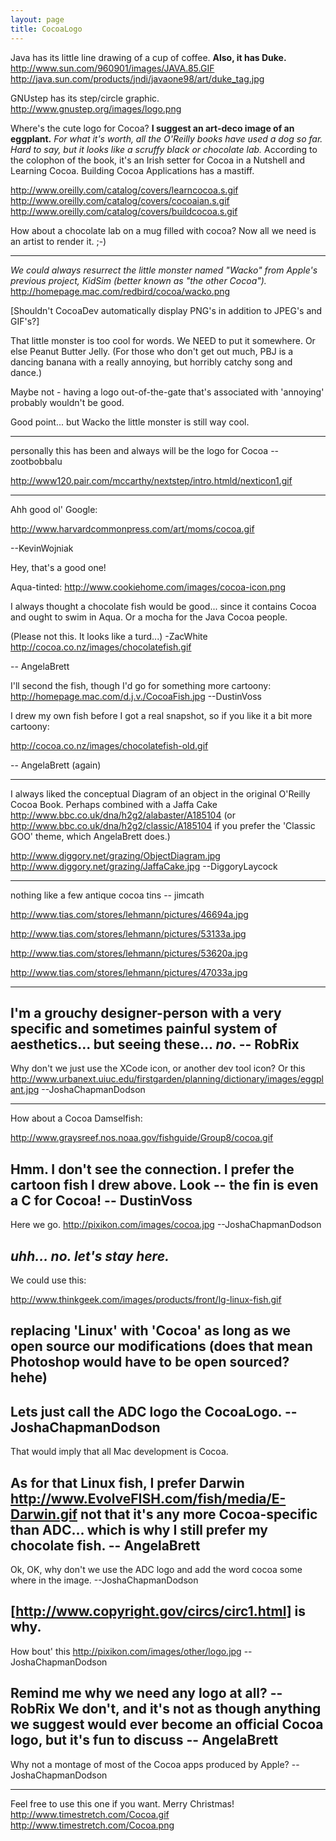 ```yaml
---
layout: page
title: CocoaLogo
---
```


Java has its little line drawing of a cup of coffee. **Also, it has Duke.**
http://www.sun.com/960901/images/JAVA.85.GIF
http://java.sun.com/products/jndi/javaone98/art/duke_tag.jpg

GNUstep has its step/circle graphic.
http://www.gnustep.org/images/logo.png

Where's the cute logo for Cocoa?
**I suggest an art-deco image of an eggplant.**
*For what it's worth, all the O'Reilly books have used a dog so far. Hard to say, but it looks like a scruffy black or chocolate lab.*
According to the colophon of the book, it's an Irish setter for Cocoa in a Nutshell and Learning Cocoa. Building Cocoa Applications has a mastiff.

http://www.oreilly.com/catalog/covers/learncocoa.s.gif http://www.oreilly.com/catalog/covers/cocoaian.s.gif http://www.oreilly.com/catalog/covers/buildcocoa.s.gif

How about a chocolate lab on a mug filled with cocoa? Now all we need is an artist to render it. ;-)

----

*We could always resurrect the little monster named "Wacko" from Apple's previous project, KidSim (better known as "the other Cocoa").*
http://homepage.mac.com/redbird/cocoa/wacko.png

[Shouldn't CocoaDev automatically display PNG's in addition to JPEG's and GIF's?]

That little monster is too cool for words. We NEED to put it somewhere. Or else Peanut Butter Jelly. (For those who don't get out much, PBJ is a dancing banana with a really annoying, but horribly catchy song and dance.)

Maybe not - having a logo out-of-the-gate that's associated with 'annoying' probably wouldn't be good.

Good point... but Wacko the little monster is still way cool. 

----

personally this has been and always will be the logo for Cocoa --zootbobbalu

http://www120.pair.com/mccarthy/nextstep/intro.htmld/nexticon1.gif

----

Ahh good ol' Google:

http://www.harvardcommonpress.com/art/moms/cocoa.gif 

--KevinWojniak

Hey, that's a good one!

Aqua-tinted: http://www.cookiehome.com/images/cocoa-icon.png

I always thought a chocolate fish would be good... since it contains Cocoa and ought to swim in Aqua. Or a mocha for the Java Cocoa people.

(Please not this. It looks like a turd...) -ZacWhite
http://cocoa.co.nz/images/chocolatefish.gif

-- AngelaBrett

I'll second the fish, though I'd go for something more cartoony:
http://homepage.mac.com/d.j.v./CocoaFish.jpg
--DustinVoss

I drew my own fish before I got a real snapshot, so if you like it a bit more cartoony:

http://cocoa.co.nz/images/chocolatefish-old.gif

-- AngelaBrett (again)

----

I always liked the conceptual Diagram of an object in the original O'Reilly Cocoa Book. 
Perhaps combined with a Jaffa Cake http://www.bbc.co.uk/dna/h2g2/alabaster/A185104 (or http://www.bbc.co.uk/dna/h2g2/classic/A185104 if you prefer the 'Classic GOO' theme, which AngelaBrett does.)

 http://www.diggory.net/grazing/ObjectDiagram.jpg http://www.diggory.net/grazing/JaffaCake.jpg
--DiggoryLaycock


----
nothing like a few antique cocoa tins -- jimcath

http://www.tias.com/stores/lehmann/pictures/46694a.jpg

http://www.tias.com/stores/lehmann/pictures/53133a.jpg

http://www.tias.com/stores/lehmann/pictures/53620a.jpg

http://www.tias.com/stores/lehmann/pictures/47033a.jpg

----

I'm a grouchy designer-person with a very specific and sometimes painful system of aesthetics... but seeing these... *no*. -- RobRix
----
Why don't we just use the XCode icon, or another dev tool icon? Or this http://www.urbanext.uiuc.edu/firstgarden/planning/dictionary/images/eggplant.jpg --JoshaChapmanDodson

----

How about a Cocoa Damselfish:

http://www.graysreef.nos.noaa.gov/fishguide/Group8/cocoa.gif

Hmm. I don't see the connection. I prefer the cartoon fish I drew above. Look -- the fin is even a C for Cocoa! -- DustinVoss
----
Here we go. http://pixikon.com/images/cocoa.jpg 
--JoshaChapmanDodson

*uhh... no. let's stay here.*
----

We could use this:

http://www.thinkgeek.com/images/products/front/lg-linux-fish.gif

replacing 'Linux' with 'Cocoa' as long as we open source our modifications (does that mean Photoshop would have to be open sourced? hehe)
----
Lets just call the ADC logo the CocoaLogo. --JoshaChapmanDodson
----
That would imply that all Mac development is Cocoa.

As for that Linux fish, I prefer Darwin 
http://www.EvolveFISH.com/fish/media/E-Darwin.gif
not that it's any more Cocoa-specific than ADC... which is why I still prefer my chocolate fish. -- AngelaBrett
----
Ok, OK, why don't we use the ADC logo and add the word cocoa some where in the image. --JoshaChapmanDodson 

[http://www.copyright.gov/circs/circ1.html] is why.
----
How bout' this http://pixikon.com/images/other/logo.jpg --JoshaChapmanDodson

Remind me why we need any logo at all? -- RobRix We don't, and it's not as though anything we suggest would ever become an official Cocoa logo, but it's fun to discuss -- AngelaBrett
----
Why not a montage of most of the Cocoa apps produced by Apple? --JoshaChapmanDodson

----

Feel free to use this one if you want.  Merry Christmas!
http://www.timestretch.com/Cocoa.gif
http://www.timestretch.com/Cocoa.png


